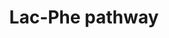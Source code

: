 ---
annotations:
- id: PW:0000002
  parent: classic metabolic pathway
  type: Pathway Ontology
  value: classic metabolic pathway
- id: PW:0000003
  parent: signaling pathway
  type: Pathway Ontology
  value: signaling pathway
- id: DOID:9970
  parent: disease of metabolism
  type: Disease Ontology
  value: obesity
authors:
- Egonw
- Eweitz
description: Mouse Lac-Phe pathway
last-edited: 2022-12-10
organisms:
- Mus musculus
redirect_from:
- /index.php/Pathway:WP5240
- /instance/WP5240
- /instance/WP5240_rr124561
revision: r124561
schema-jsonld:
- '@context': https://schema.org/
  '@id': https://wikipathways.github.io/pathways/WP5240.html
  '@type': Dataset
  creator:
    '@type': Organization
    name: WikiPathways
  description: Mouse Lac-Phe pathway
  keywords:
  - (S)-lactate
  - ABCC5
  - CNDP2
  - L-phenylalanine
  - Lac-Phe
  license: CC0
  name: Lac-Phe pathway
seo: CreativeWork
title: Lac-Phe pathway
wpid: WP5240
---